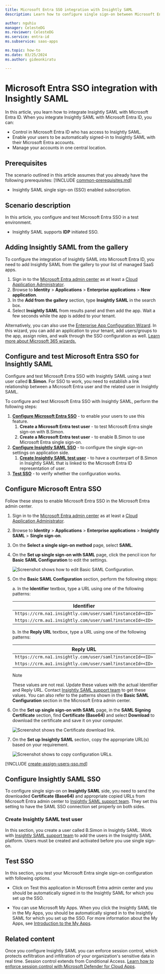 ```yaml
---
title: Microsoft Entra SSO integration with Insightly SAML
description: Learn how to configure single sign-on between Microsoft Entra ID and Insightly SAML.

author: nguhiu
manager: CelesteDG
ms.reviewer: CelesteDG
ms.service: entra-id
ms.subservice: saas-apps

ms.topic: how-to
ms.date: 03/25/2024
ms.author: gideonkiratu

---
```


# Microsoft Entra SSO integration with Insightly SAML

In this article,  you learn how to integrate Insightly SAML with Microsoft Entra ID. When you integrate Insightly SAML with Microsoft Entra ID, you can:

* Control in Microsoft Entra ID who has access to Insightly SAML.
* Enable your users to be automatically signed-in to Insightly SAML with their Microsoft Entra accounts.
* Manage your accounts in one central location.

## Prerequisites
The scenario outlined in this article assumes that you already have the following prerequisites:
[!INCLUDE [common-prerequisites.md](~/identity/saas-apps/includes/common-prerequisites.md)]
* Insightly SAML single sign-on (SSO) enabled subscription.

## Scenario description

In this article,  you configure and test Microsoft Entra SSO in a test environment.

* Insightly SAML supports **IDP** initiated SSO.

## Adding Insightly SAML from the gallery

To configure the integration of Insightly SAML into Microsoft Entra ID, you need to add Insightly SAML from the gallery to your list of managed SaaS apps.

1. Sign in to the [Microsoft Entra admin center](https://entra.microsoft.com) as at least a [Cloud Application Administrator](~/identity/role-based-access-control/permissions-reference.md#cloud-application-administrator).
1. Browse to **Identity** > **Applications** > **Enterprise applications** > **New application**.
1. In the **Add from the gallery** section, type **Insightly SAML** in the search box.
1. Select **Insightly SAML** from results panel and then add the app. Wait a few seconds while the app is added to your tenant.

Alternatively, you can also use the [Enterprise App Configuration Wizard](https://portal.office.com/AdminPortal/home?Q=Docs#/azureadappintegration). In this wizard, you can add an application to your tenant, add users/groups to the app, assign roles, and walk through the SSO configuration as well. [Learn more about Microsoft 365 wizards.](/microsoft-365/admin/misc/azure-ad-setup-guides)

## Configure and test Microsoft Entra SSO for Insightly SAML

Configure and test Microsoft Entra SSO with Insightly SAML using a test user called **B.Simon**. For SSO to work, you need to establish a link relationship between a Microsoft Entra user and the related user in Insightly SAML.

To configure and test Microsoft Entra SSO with Insightly SAML, perform the following steps:

1. **[Configure Microsoft Entra SSO](#configure-microsoft-entra-sso)** - to enable your users to use this feature.
    1. **Create a Microsoft Entra test user** - to test Microsoft Entra single sign-on with B.Simon.
    1. **Create a Microsoft Entra test user** - to enable B.Simon to use Microsoft Entra single sign-on.
1. **[Configure Insightly SAML SSO](#configure-insightly-saml-sso)** - to configure the single sign-on settings on application side.
    1. **[Create Insightly SAML test user](#create-insightly-saml-test-user)** - to have a counterpart of B.Simon in Insightly SAML that is linked to the Microsoft Entra ID representation of user.
1. **[Test SSO](#test-sso)** - to verify whether the configuration works.

## Configure Microsoft Entra SSO

Follow these steps to enable Microsoft Entra SSO in the Microsoft Entra admin center.

1. Sign in to the [Microsoft Entra admin center](https://entra.microsoft.com) as at least a [Cloud Application Administrator](~/identity/role-based-access-control/permissions-reference.md#cloud-application-administrator).
1. Browse to **Identity** > **Applications** > **Enterprise applications** > **Insightly SAML** > **Single sign-on**.
1. On the **Select a single sign-on method** page, select **SAML**.
1. On the **Set up single sign-on with SAML** page, click the pencil icon for **Basic SAML Configuration** to edit the settings.

   ![Screenshot shows how to edit Basic SAML Configuration.](common/edit-urls.png "Basic Configuration")

1. On the **Basic SAML Configuration** section, perform the following steps:

    a. In the **Identifier** textbox, type a URL using one of the following patterns:

    | **Identifier** |
    |------------|
    | `https://crm.na1.insightly.com/user/saml?instanceId=<ID>` |
    | `https://crm.au1.insightly.com/user/saml?instanceId=<ID>` |

    b. In the **Reply URL** textbox, type a URL using one of the following patterns:

    | **Reply URL** |
    |------------|
    | `https://crm.na1.insightly.com/user/saml?instanceId=<ID>` |
    | `https://crm.au1.insightly.com/user/saml?instanceId=<ID>` |

	> [!NOTE]
    > These values are not real. Update these values with the actual Identifier and Reply URL. Contact [Insightly SAML support team](mailto:support@insight.ly) to get these values. You can also refer to the patterns shown in the **Basic SAML Configuration** section in the Microsoft Entra admin center.

1. On the **Set up single sign-on with SAML** page, in the **SAML Signing Certificate** section, find **Certificate (Base64)** and select **Download** to download the certificate and save it on your computer.

	![Screenshot shows the Certificate download link.](common/certificatebase64.png "Certificate")

1. On the **Set up Insightly SAML** section, copy the appropriate URL(s) based on your requirement.

	![Screenshot shows to copy configuration URLs.](common/copy-configuration-urls.png "Metadata")

[!INCLUDE [create-assign-users-sso.md](~/identity/saas-apps/includes/create-assign-users-sso.md)]

## Configure Insightly SAML SSO

To configure single sign-on on **Insightly SAML** side, you need to send the downloaded **Certificate (Base64)** and appropriate copied URLs from Microsoft Entra admin center to [Insightly SAML support team](mailto:support@insight.ly). They set this setting to have the SAML SSO connection set properly on both sides.

### Create Insightly SAML test user

In this section, you create a user called B.Simon in Insightly SAML. Work with [Insightly SAML support team](mailto:support@insight.ly) to add the users in the Insightly SAML platform. Users must be created and activated before you use single sign-on.

## Test SSO 

In this section, you test your Microsoft Entra single sign-on configuration with following options.
 
* Click on Test this application in Microsoft Entra admin center and you should be automatically signed in to the Insightly SAML for which you set up the SSO.
 
* You can use Microsoft My Apps. When you click the Insightly SAML tile in the My Apps, you should be automatically signed in to the Insightly SAML for which you set up the SSO. For more information about the My Apps, see [Introduction to the My Apps](https://support.microsoft.com/account-billing/sign-in-and-start-apps-from-the-my-apps-portal-2f3b1bae-0e5a-4a86-a33e-876fbd2a4510).

## Related content

Once you configure Insightly SAML you can enforce session control, which protects exfiltration and infiltration of your organization's sensitive data in real time. Session control extends from Conditional Access. [Learn how to enforce session control with Microsoft Defender for Cloud Apps](/cloud-app-security/proxy-deployment-any-app).